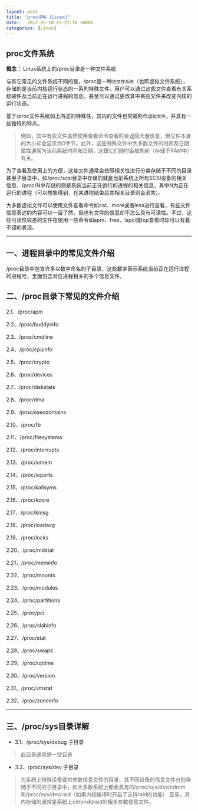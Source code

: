 ```yaml
---
layout: post
title: "proc详解 [Linux]"
date:   2017-03-10 15:21:16 +0800
categories: [Linux]
---
```


## proc文件系统

**概念：** Linux系统上的/proc目录是一种文件系统

与其它常见的文件系统不同的是，/proc是一种`伪文件系统`（也即虚拟文件系统），存储的是当前内核运行状态的一系列特殊文件，用户可以通过这些文件查看有关系统硬件及当前正在运行进程的信息，甚至可以通过更改其中某些文件来改变内核的运行状态。


基于/proc文件系统如上所述的特殊性，其内的文件也常被称作`虚拟文件`，并具有一些独特的特点。

> 例如，其中有些文件虽然使用查看命令查看时会返回大量信息，但文件本身的大小却会显示为0字节。此外，这些特殊文件中大多数文件的时间及日期属性通常为当前系统时间和日期，这跟它们随时会被刷新（存储于RAM中）有关。

为了查看及使用上的方便，这些文件通常会按照相关性进行分类存储于不同的目录甚至子目录中，如/proc/scsi目录中存储的就是当前系统上所有SCSI设备的相关信息，/proc/N中存储的则是系统当前正在运行的进程的相关信息，其中N为正在运行的进程（可以想象得到，在某进程结束后其相关目录则会消失）。

大多数虚拟文件可以使用文件查看命令如cat、more或者less进行查看，有些文件信息表述的内容可以一目了然，但也有文件的信息却不怎么具有可读性。不过，这些可读性较差的文件在使用一些命令如apm、free、lspci或top查看时却可以有着不错的表现。


---

## 一、进程目录中的常见文件介绍

/proc目录中包含许多以数字命名的子目录，这些数字表示系统当前正在运行进程的进程号，里面包含对应进程相关的多个信息文件。

## 二、/proc目录下常见的文件介绍

2.1、/proc/apm

2.2、/proc/buddyinfo

2.3、/proc/cmdline

2.4、/proc/cpuinfo

2.5、/proc/crypto

2.6、/proc/devices

2.7、/proc/diskstats

2.8、/proc/dma

2.9、/proc/execdomains

2.10、/proc/fb

2.11、/proc/filesystems

2.12、/proc/interrupts

2.13、/proc/iomem

2.14、/proc/ioports

2.15、/proc/kallsyms

2.16、/proc/kcore

2.17、/proc/kmsg

2.18、/proc/loadavg

2.19、/proc/locks

2.20、/proc/mdstat

2.21、/proc/meminfo

2.22、/proc/mounts

2.23、/proc/modules

2.24、/proc/partitions

2.25、/proc/pci

2.26、/proc/slabinfo

2.27、/proc/stat

2.28、/proc/swaps

2.29、/proc/uptime

2.30、/proc/version

2.31、/proc/vmstat

2.32、/proc/zoneinfo

---

## 三、/proc/sys目录详解

- 3.1、/proc/sys/debug 子目录

> 此目录通常是一空目录

- 3.2、/proc/sys/dev 子目录

> 为系统上特殊设备提供参数信息文件的目录，其不同设备的信息文件分别存储于不同的子目录中，如大多数系统上都会具有的/proc/sys/dev/cdrom和/proc/sys/dev/raid（如果内核编译时开启了支持raid的功能） 目录，其内存储的通常是系统上cdrom和raid的相关参数信息文件。